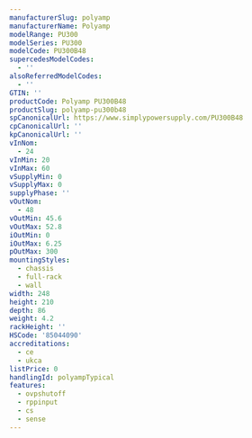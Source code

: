 ```yaml
---
manufacturerSlug: polyamp
manufacturerName: Polyamp
modelRange: PU300
modelSeries: PU300
modelCode: PU300B48
supercedesModelCodes:
  - ''
alsoReferredModelCodes:
  - ''
GTIN: ''
productCode: Polyamp PU300B48
productSlug: polyamp-pu300b48
spCanonicalUrl: https://www.simplypowersupply.com/PU300B48
cpCanonicalUrl: ''
kpCanonicalUrl: ''
vInNom:
  - 24
vInMin: 20
vInMax: 60
vSupplyMin: 0
vSupplyMax: 0
supplyPhase: ''
vOutNom:
  - 48
vOutMin: 45.6
vOutMax: 52.8
iOutMin: 0
iOutMax: 6.25
pOutMax: 300
mountingStyles:
  - chassis
  - full-rack
  - wall
width: 248
height: 210
depth: 86
weight: 4.2
rackHeight: ''
HSCode: '85044090'
accreditations:
  - ce
  - ukca
listPrice: 0
handlingId: polyampTypical
features:
  - ovpshutoff
  - rppinput
  - cs
  - sense
---
```

